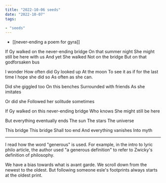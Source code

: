 ```yaml
---
title: "2022-10-06 seeds"
date: "2022-10-07"
tags:

- "seeds"
---
```


- [[never-ending a poem for gyra]]

If Gy walked on the never-ending bridge
On that summer night
She might still be here with us
And yet
She walked
Not on the bridge
But on that godforsaken bus

I wonder
How often did Gy looked up
At the moon
To see it as if for the last time
I hope she did so
As often as she can.

Did she giggled too
On this benches
Surrounded with friends
As she imitates

Or did she
Followed her solitude sometimes

If Gy walked on this never-ending bridge
Who knows
She might still be here

But everything eventually ends
The sun
The stars
The universe

This bridge
This bridge
Shall too end
And everything vanishes
Into myth


---

I read how the word "generous" is used. For example, in the intro to lyric philo article, the author used "a generous definition" to refer to Zwicky's definition of philosophy.

We have a bias towards what is avant garde. We scroll down from the newest to the oldest. But following someone esle's footprints always starts at the oldest print.